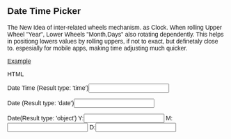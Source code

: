 <h2>Date Time Picker</h2>
The New Idea of inter-related wheels mechanism. as Clock.
When rolling Upper Wheel "Year", Lower Wheels "Month,Days" also rotating dependently.
This helps in positiong lowers values by rolling uppers, if not to exact, but definetaly close to. espesially for mobile apps, making time adjusting much quicker.

[Example](http://rawgit.com/dmitrigur/Date-Time-Picker-Relational-Slider-/master/example.html)

HTML
<html lang="en">
  <head>
    <meta charset="utf-8">
    <meta http-equiv="X-UA-Compatible" content="IE=edge">
    <meta name="viewport" content="width=device-width, initial-scale=1">
    <meta name="description" content="">
    <meta name="author" content="">
    <link rel="shortcut icon" href="favicon.ico">
    <link href="http://rawgit.com/dmitrigur/Date-Time-Picker-Relational-Slider-/master/datetimepicker.css" rel="stylesheet">
    <script src="https://ajax.googleapis.com/ajax/libs/jquery/2.1.3/jquery.min.js"></script>
    <script src="http://rawgit.com/dmitrigur/Date-Time-Picker-Relational-Slider-/master/datetimepicker.js"></script>
    <script>
	$(document).ready(function() {
		$("#a1").HorecaTechDateTimePicker({
			TruncateResult:true,
			onClose:function(elm,ts,result) {
				$(elm).val(result);
				$(elm).attr("ts",ts);
			}
		})
		$("#a2").HorecaTechDateTimePicker({
			ResultMode:"date",
			TruncateResult:true,
			LevelSet:["FullYear","Month","Date"],
			onClose:function(elm,ts,result) {
				$(elm).val(result);
				$(elm).attr("ts",ts);
			}
		})
		$("#a3y,#a3m,#a3d").each(function() {
			$(this).HorecaTechDateTimePicker({
				ResultMode:"object",
				TruncateResult:true,
				LevelSet:["FullYear","Month","Date"],
				onClose:function(elm,ts,result) {
					$("#a3y").val(result.FullYear);
					$("#a3m").val(result.Month+1);
					$("#a3d").val(result.Date);
					$("#a3y,#a3m,#a3d").attr("ts",ts);
				}
			})
		})
	})    
    </script>
  </head>
  <body style="font-family: arial">
	<p>Date Time (Result type: 'time')<input id="a1"></p>
	<p>Date (Result type: 'date')<input id="a2"></p>
	<p>Date(Result type: 'object')
		<span>Y:<input id="a3y"></span>
		<span>M:<input id="a3m"></span>
		<span>D:<input id="a3d"></span>
	</p>
 </body>
</html>
